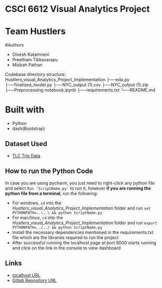 # CSCI 6612 Visual Analytics Project
# Team Hustlers

#Authors
* Dinesh Katamneni 
* Preetham Tikkavarapu
* Misbah Pathan

Codebase directory structure:
Hustlers_visual_Analytics_Project_Implementation
├──eda.py
├──finalized_model.py
├──NYC_output (1).csv
├──NYC_output (1).zip
├──Preprocessing notebook.ipynb
├──requirements.txt
└──README.md

# Built with 
* Python
* dash(Bootstrap)

## Dataset Used

- [TLC Trip Data](https://www1.nyc.gov/site/tlc/about/tlc-trip-record-data.page)

## How to run the Python Code
In case you are using pycharm, you just need to right-click any python file and select `Run 'ScriptName.py'` to run it, however **if you are running the python file from a terminal**, run the following:
* For windows, `cd` into the *Hustlers_visual_Analytics_Project_Implementation* folder and run `set PYTHONPATH=..\..\ && python ScriptName.py`
* For mac/linux, `cd` into the *Hustlers_visual_Analytics_Project_Implementation* folder and run `export PYTHONPATH=../../ && python ScriptName.py`
* Install the necessary dependencies mentioned in the requirements.txt file which are the libraries required to run the project
* After successful running the localhost page at port 8000 starts running and click on the link in the console to view dashboard


## Links

- [localhost URL](http://127.0.0.1:8000/)
- [Gitlab Repository URL](https://git.cs.dal.ca/katamneni/visual-analytics-project)


